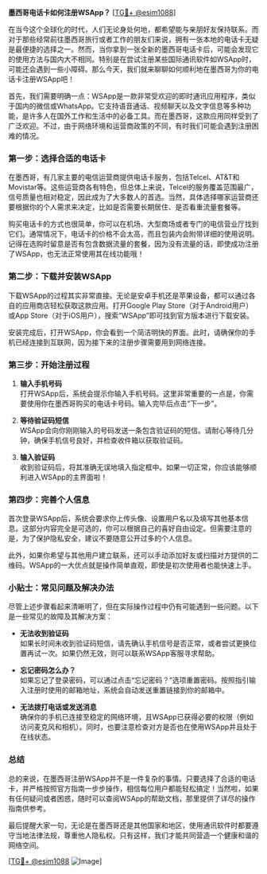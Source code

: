 **墨西哥电话卡如何注册WSApp？** [[TG💪+ @esim1088](https://t.me/s/esim1088)]

在当今这个全球化的时代，人们无论身处何地，都希望能与亲朋好友保持联系。而对于那些经常前往墨西哥旅行或者工作的朋友们来说，拥有一张本地的电话卡无疑是最便捷的选择之一。然而，当你拿到一张全新的墨西哥电话卡后，可能会发现它的使用方法与国内大不相同。特别是在尝试注册某些国际通讯软件如WSApp时，可能还会遇到一些小障碍。那么今天，我们就来聊聊如何顺利地在墨西哥为你的电话卡注册WSApp吧！

首先，我们需要明确一点：WSApp是一款非常受欢迎的即时通讯应用程序，类似于国内的微信或WhatsApp。它支持语音通话、视频聊天以及文字信息等多种功能，是许多人在国外工作和生活中的必备工具。而在墨西哥，这款应用同样受到了广泛欢迎。不过，由于网络环境和运营商政策的不同，有时我们可能会遇到注册困难的情况。

### 第一步：选择合适的电话卡

在墨西哥，有几家主要的电信运营商提供电话卡服务，包括Telcel、AT&T和Movistar等。这些运营商各有特色，但总体上来说，Telcel的服务覆盖范围最广，信号质量也相对稳定，因此成为了大多数人的首选。当然，具体选择哪家运营商还要根据你的个人需求来决定，比如是否需要长期居住、是否看重流量套餐等。

购买电话卡的方式也很简单，你可以在机场、大型商场或者专门的电信营业厅找到它们。通常情况下，电话卡的价格不会太高，而且包装内会附带详细的使用说明。记得在选购时留意是否有包含数据流量的套餐，因为没有流量的话，即使成功注册了WSApp，也无法正常使用其在线功能哦！

### 第二步：下载并安装WSApp

下载WSApp的过程其实非常直接。无论是安卓手机还是苹果设备，都可以通过各自的应用商店轻松获取这款应用。打开Google Play Store（对于Android用户）或App Store（对于iOS用户），搜索“WSApp”即可找到官方版本进行下载安装。

安装完成后，打开WSApp，你会看到一个简洁明快的界面。此时，请确保你的手机已经连接到互联网，因为接下来的注册步骤需要用到网络连接。

### 第三步：开始注册过程

1. **输入手机号码**  
   打开WSApp后，系统会提示你输入手机号码。这里非常重要的一点是，你需要使用你在墨西哥购买的电话卡号码。输入完毕后点击“下一步”。

2. **等待验证码短信**  
   WSApp会向你刚刚输入的号码发送一条包含验证码的短信。请耐心等待几分钟，确保手机信号良好，并检查收件箱以获取验证码。

3. **输入验证码**  
   收到验证码后，将其准确无误地填入指定框中。如果一切正常，你应该能够顺利进入WSApp的主界面啦！

### 第四步：完善个人信息

首次登录WSApp后，系统会要求你上传头像、设置用户名以及填写其他基本信息。这部分内容完全是可选的，你可以根据自己的喜好自由设定。但需要注意的是，为了保护隐私安全，建议不要随意公开过多的个人信息。

此外，如果你希望与其他用户建立联系，还可以手动添加好友或扫描对方提供的二维码。WSApp的一大优点就是操作简单直观，即使是初次使用者也能快速上手。

### 小贴士：常见问题及解决办法

尽管上述步骤看起来清晰明了，但在实际操作过程中仍有可能遇到一些问题。以下是一些常见的故障及其解决方案：

- **无法收到验证码**  
  如果长时间未收到验证码短信，请先确认手机信号是否正常，或者尝试更换位置再试一次。如果仍然无效，则可以联系WSApp客服寻求帮助。

- **忘记密码怎么办？**  
  如果忘记了登录密码，可以通过点击“忘记密码？”选项重置密码。按照指引输入注册时使用的邮箱地址，系统会自动发送重置链接到你的邮箱中。

- **无法拨打电话或发送消息**  
  确保你的手机已连接至稳定的网络环境，且WSApp已获得必要的权限（例如访问麦克风和相机）。同时，也要注意检查对方是否也在使用WSApp并且处于在线状态。

### 总结

总的来说，在墨西哥注册WSApp并不是一件复杂的事情。只要选择了合适的电话卡，并严格按照官方指南一步步操作，相信每位用户都能轻松搞定！当然啦，如果有任何疑问或者困惑，随时可以查阅WSApp的帮助文档，那里提供了详尽的操作指南供参考。

最后提醒大家一句，无论是在墨西哥还是其他国家和地区，使用通讯软件时都要遵守当地法律法规，尊重他人隐私权。只有这样，我们才能共同营造一个健康和谐的网络空间。

[[TG💪+ @esim1088](https://t.me/s/esim1088) ![Image](https://i.postimg.cc/4NQfJmqS/Snipaste-2025-05-13-00-14-12.png)]